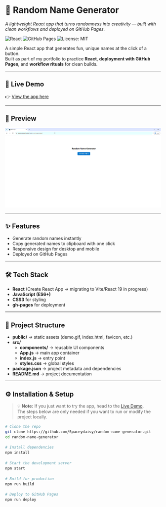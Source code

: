 # 🎲 Random Name Generator  
*A lightweight React app that turns randomness into creativity — built with clean workflows and deployed on GitHub Pages.*

![React](https://img.shields.io/badge/React-18-blue?logo=react)
![GitHub Pages](https://img.shields.io/badge/Deployed-GitHub%20Pages-brightgreen?logo=github)
![License: MIT](https://img.shields.io/badge/License-MIT-yellow.svg)

A simple React app that generates fun, unique names at the click of a button.  
Built as part of my portfolio to practice **React**, **deployment with GitHub Pages**, and **workflow rituals** for clean builds.

---

## 🚀 Live Demo

👉 [View the app here](https://spaceydaisy.github.io/random-name-generator/)

---

## 📸 Preview

![App Demo](public/demo.gif)

---

## ✨ Features

- Generate random names instantly
- Copy generated names to clipboard with one click
- Responsive design for desktop and mobile
- Deployed on GitHub Pages

---

## 🛠️ Tech Stack

- **React** (Create React App → migrating to Vite/React 19 in progress)
- **JavaScript (ES6+)**
- **CSS3** for styling
- **gh-pages** for deployment

---

## 📂 Project Structure

- **public/** → static assets (demo.gif, index.html, favicon, etc.)
- **src/**
  - **components/** → reusable UI components
  - **App.js** → main app container
  - **index.js** → entry point
  - **styles.css** → global styles
- **package.json** → project metadata and dependencies
- **README.md** → project documentation

---

## ⚙️ Installation & Setup

> 💡 **Note:** If you just want to try the app, head to the [Live Demo](https://spaceydaisy.github.io/random-name-generator/).  
> The steps below are only needed if you want to run or modify the project locally.

```bash
# Clone the repo
git clone https://github.com/Spaceydaisy/random-name-generator.git
cd random-name-generator

# Install dependencies
npm install

# Start the development server
npm start

# Build for production
npm run build

# Deploy to GitHub Pages
npm run deploy
